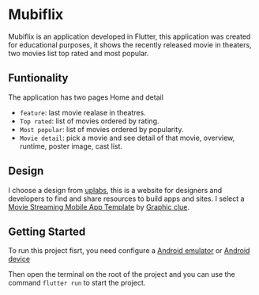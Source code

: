 # Mubiflix

Mubiflix is an application developed in Flutter, this application was created for educational purposes, it shows the recently released movie in theaters, two movies list top rated and most popular.

## Funtionality
The application has two pages Home and detail  
 - `feature`: last movie realase in theatres.
 - `Top rated`: list of movies ordered by rating.
 - `Most popular`: list of movies ordered by popularity.
 - `Movie detail`: pick a movie and see detail of that movie, overview, runtime, poster image, cast list.

## Design

I choose a design from [uplabs](https://www.uplabs.com/), this is a website for designers and developers to find and share resources to build apps and sites. I select a [Movie Streaming Mobile App Template](https://www.uplabs.com/posts/movie-streaming-mobile-app-ui-kits-template-3ab14819-5031-44da-9135-27de4cc85c0c) by [Graphic clue](https://www.uplabs.com/graphicclue).

## Getting Started

To run this project fisrt, you need configure a [Android emulator](https://docs.flutter.dev/get-started/install/linux#set-up-the-android-emulator) or [Android device](https://docs.flutter.dev/get-started/install/linux#set-up-your-android-device)

Then open the terminal on the root of the project and you can use the command `flutter run` to start the project.